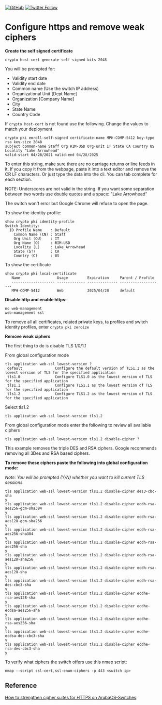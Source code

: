 <a href="https://mwhubbard.blogspot.com"><img alt="GitHub" src="https://img.shields.io/github/license/rikosintie/CookBook"></a>
<a href="https://twitter.com/rikosintie"><img alt="Twitter Follow" src="https://img.shields.io/twitter/follow/rikosintie?style=social"></a>

# Configure https and remove weak ciphers

**Create the self signed certificate**
```
crypto host-cert generate self-signed bits 2048
```
You will be prompted for:
* Validity start date
* Validity end date
* Common name (Use the switch IP address)
* Organizational Unit [Dept Name]
* Organization [Company Name]
* City
* State Name
* Country Code

If `crypto host-cert` is not found use the following. Change the values to match your deployment.

``` 
crypto pki enroll-self-signed certificate-name MPH-COMP-5412 key-type rsa key-size 2048  
subject common-name Staff Org RIM-USD Org-unit IT State CA Country US Locality "Lake Arrowhead" 
valid-start 04/28/2021 valid-end 04/28/2025
```
To enter this string, make sure there are no carriage returns or line feeds in it. If you copy it from the webpage, paste it into a text editor and remove the CR LF characters. Or just type the data into the cli. You can tab complete for each section.

NOTE: Underscores are not valid in the string. If you want some separation between two words use double quotes and a space:  "Lake Arrowhead"

The switch won't error but Google Chrome will refuse to open the page.


To show the identity-profile:
```
show crypto pki identity-profile
Switch Identity:
  ID Profile Name    : Default
    Common Name (CN) : Staff
    Org Unit (OU)    : IT
    Org Name (O)     : RIM-USD
    Locality (L)     : Lake_Arrowhead
    State (ST)       : CA
    Country (C)      : US
```

To show the certificate
```
show crypto pki local-certificate
   Name                 Usage         Expiration     Parent / Profile
   -------------------- ------------- -------------- --------------------
   MPH-COMP-5412        Web           2025/04/28     default
```

**Disable http and enable https:**
```
no web-management
web-management ssl
```

To remove all all certificates, related private keys, ta profiles and switch identity profiles, enter
`crypto pki zeroize`

**Remove weak ciphers**

The first thing to do is disable TLS 1/0/1.1

From global configuration mode

```
tls application web-ssl lowest-version ?
 default               Configure the default version of TLS1.1 as the lowest version of TLS for the specified application
 tls1.0                Configure TLS1.0 as the lowest version of TLS for the specified application
 tls1.1                Configure TLS1.1 as the lowest version of TLS for the specified application
 tls1.2                Configure TLS1.2 as the lowest version of TLS for the specified application
```
Select tls1.2

```
tls application web-ssl lowest-version tls1.2 
```

From global configuration mode enter the following to review all available ciphers
```
tls application web-ssl lowest-version tls1.2 disable-cipher ?
```

This example removes the triple DES and RSA ciphers. Google recommends removing all 3Des and RSA based ciphers.

**To remove these ciphers paste the following into global configuration mode:**

*Note: You will be prompted (Y/N) whether you want to kill current TLS sessions.*

```
tls application web-ssl lowest-version tls1.2 disable-cipher des3-cbc-sha
y
tls application web-ssl lowest-version tls1.2 disable-cipher ecdh-rsa-aes256-gcm-sha384
y
tls application web-ssl lowest-version tls1.2 disable-cipher ecdh-rsa-aes128-gcm-sha256
y
tls application web-ssl lowest-version tls1.2 disable-cipher ecdh-rsa-aes256-sha384
y
tls application web-ssl lowest-version tls1.2 disable-cipher ecdh-rsa-aes256-sha
y
tls application web-ssl lowest-version tls1.2 disable-cipher ecdh-rsa-aes128-sha256
y
tls application web-ssl lowest-version tls1.2 disable-cipher ecdh-rsa-aes128-sha
y
tls application web-ssl lowest-version tls1.2 disable-cipher ecdh-rsa-des-cbc3-sha
y
tls application web-ssl lowest-version tls1.2 disable-cipher ecdhe-rsa-aes128-sha
y
tls application web-ssl lowest-version tls1.2 disable-cipher ecdhe-ecdsa-aes256-sha
y
tls application web-ssl lowest-version tls1.2 disable-cipher ecdhe-rsa-aes256-sha
y
tls application web-ssl lowest-version tls1.2 disable-cipher ecdhe-ecdsa-des-cbc3-sha
y
tls application web-ssl lowest-version tls1.2 disable-cipher ecdhe-rsa-des-cbc3-sha
y
```

To verify what ciphers the switch offers use this nmap script:
```
nmap --script ssl-cert,ssl-enum-ciphers -p 443 <switch ip>
```

## Reference <br/>
[How to strengthen cipher suites for HTTPS on ArubaOS-Switches](https://community.arubanetworks.com/community-home/digestviewer/viewthread?MID=25863)
